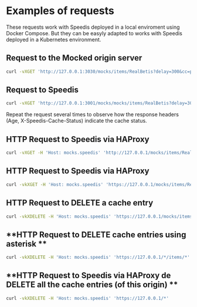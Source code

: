 # **Examples of requests**

These requests work with Speedis deployed in a local enviroment using Docker Compose.
But they can be easyly adapted to works with Speedis deployed in a Kubernetes environment.

## **Request to the Mocked origin server**
```sh
curl -vXGET 'http://127.0.0.1:3030/mocks/items/RealBetis?delay=300&cc=public,max-age=10&a=alfa&b=beta&c='
```
## **Request to Speedis**
```sh
curl -vXGET 'http://127.0.0.1:3001/mocks/mocks/items/RealBetis?delay=300&cc=public,max-age=10&a=alfa&b=beta&c='
```
Repeat the request several times to observe how the response headers (Age, X-Speedis-Cache-Status) indicate the cache status.
## **HTTP Request to Speedis via HAProxy**
```sh
curl -vXGET -H 'Host: mocks.speedis' 'http://127.0.0.1/mocks/items/RealBetis?delay=300&cc=public,max-age=10&a=alfa&b=beta&c='
```
## **HTTP Request to Speedis via HAProxy**
```sh
curl -vkXGET -H 'Host: mocks.speedis' 'https://127.0.0.1/mocks/items/RealBetis?delay=300&cc=public,max-age=10&a=alfa&b=beta&c='
```
## **HTTP Request to DELETE a cache entry**
```sh
curl -vkXDELETE -H 'Host: mocks.speedis' 'https://127.0.0.1/mocks/items/RealBetis'
```
## **HTTP Request to DELETE cache entries using asterisk **
```sh
curl -vkXDELETE -H 'Host: mocks.speedis' 'https://127.0.0.1/*/items/*'
```
## **HTTP Request to Speedis via HAProxy de DELETE all the cache entries (of this origin) **
```sh
curl -vkXDELETE -H 'Host: mocks.speedis' 'https://127.0.0.1/*'
```

